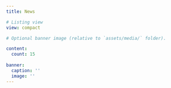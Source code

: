 ```yaml
---
title: News

# Listing view
view: compact

# Optional banner image (relative to `assets/media/` folder).

content:
  count: 15
  
banner:
  caption: ''
  image: ''
---
```

